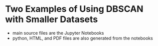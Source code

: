 # Two Examples of Using DBSCAN with Smaller Datasets
- main source files are the Jupyter Notebooks
- python, HTML, and PDF files are also generated from the notebooks